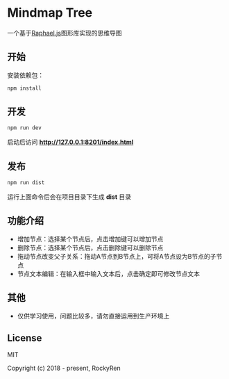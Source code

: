 # Mindmap Tree
一个基于[Raphael.js](http://dmitrybaranovskiy.github.io/raphael/)图形库实现的思维导图

## 开始
安装依赖包：

```sh
npm install
```

## 开发
```sh
npm run dev
```

启动后访问 **http://127.0.0.1:8201/index.html**

## 发布
```sh
npm run dist
```

运行上面命令后会在项目目录下生成 **dist** 目录

## 功能介绍
* 增加节点：选择某个节点后，点击增加键可以增加节点
* 删除节点：选择某个节点后，点击删除键可以删除节点
* 拖动节点改变父子关系：拖动A节点到B节点上，可将A节点设为B节点的子节点
* 节点文本编辑：在输入框中输入文本后，点击确定即可修改节点文本

## 其他
* 仅供学习使用，问题比较多，请勿直接运用到生产环境上

## License

MIT

Copyright (c) 2018 - present, RockyRen